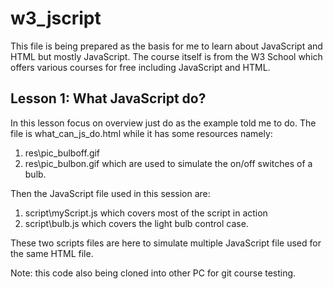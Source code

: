# w3_jscript
This file is being prepared as the basis for me to learn about JavaScript and HTML but mostly JavaScript.
The course itself is from the W3 School which offers various courses for free including JavaScript and HTML.

## Lesson 1: What JavaScript do?

In this lesson focus on overview just do as the example told me to do.
The file is what_can_js_do.html while it has some resources namely:
  1. res\pic_bulboff.gif
  2. res\pic_bulbon.gif
  which are used to simulate the on/off switches of a bulb.

  Then the JavaScript file used in this session are:
  1. script\myScript.js which covers most of the script in  action
  2. script\bulb.js which covers the light bulb control case.

  These two scripts files are here to simulate multiple JavaScript file used for the same HTML file.

Note: this code also being cloned into other PC for git course testing.
